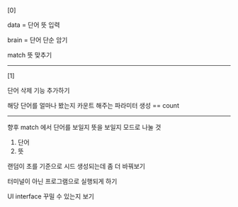 [0]

data = 단어 뜻 입력

brain = 단어 단순 암기

match 뜻 맞추기

-----------------------------------------------------------------
[1]

단어 삭제 기능 추가하기

해당 단어를 얼마나 봤는지 카운트 해주는 파라미터 생성 == count


-----------------------------------------------------------------
향후 match 에서 단어를 보일지 뜻을 보일지 모드로 나눌 것
1) 단어 
2) 뜻

랜덤이 초를 기준으로 시드 생성되는데 좀 더 바꿔보기





터미널이 아닌 프로그램으로 실행되게 하기 

UI interface 꾸밀 수 있는지 보기